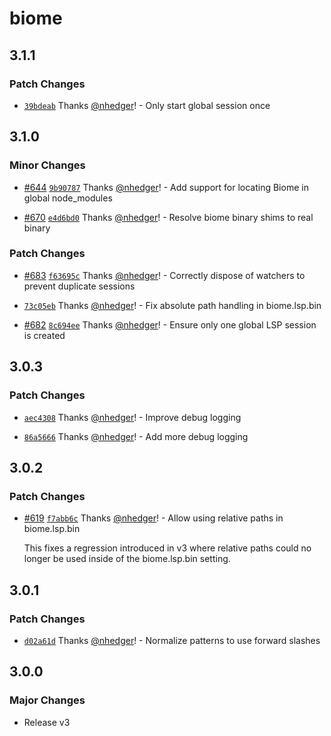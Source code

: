 # biome

## 3.1.1

### Patch Changes

- [`39bdeab`](https://github.com/biomejs/biome-vscode/commit/39bdeab6dcf0ccf9537a442009d7a6e0b6450ced) Thanks [@nhedger](https://github.com/nhedger)! - Only start global session once

## 3.1.0

### Minor Changes

- [#644](https://github.com/biomejs/biome-vscode/pull/644) [`9b90787`](https://github.com/biomejs/biome-vscode/commit/9b90787accb1fa45113ab0f67b4e559098bd461a) Thanks [@nhedger](https://github.com/nhedger)! - Add support for locating Biome in global node_modules

- [#670](https://github.com/biomejs/biome-vscode/pull/670) [`e4d6bd0`](https://github.com/biomejs/biome-vscode/commit/e4d6bd0aaeaf2cb03245f117f11b4a939d698759) Thanks [@nhedger](https://github.com/nhedger)! - Resolve biome binary shims to real binary

### Patch Changes

- [#683](https://github.com/biomejs/biome-vscode/pull/683) [`f63695c`](https://github.com/biomejs/biome-vscode/commit/f63695c2d9e87d7a17561a912cdc6f2a77728e12) Thanks [@nhedger](https://github.com/nhedger)! - Correctly dispose of watchers to prevent duplicate sessions

- [`73c05eb`](https://github.com/biomejs/biome-vscode/commit/73c05eb3e112468a31577ffd73d5d7c7350f45a1) Thanks [@nhedger](https://github.com/nhedger)! - Fix absolute path handling in biome.lsp.bin

- [#682](https://github.com/biomejs/biome-vscode/pull/682) [`8c694ee`](https://github.com/biomejs/biome-vscode/commit/8c694eec3265b716e16b14d17c3868e57e8f02eb) Thanks [@nhedger](https://github.com/nhedger)! - Ensure only one global LSP session is created

## 3.0.3

### Patch Changes

- [`aec4308`](https://github.com/biomejs/biome-vscode/commit/aec430803b4187a946c6edfcc1efe711f999847d) Thanks [@nhedger](https://github.com/nhedger)! - Improve debug logging

- [`86a5666`](https://github.com/biomejs/biome-vscode/commit/86a5666f6406ad9025c4991d80bc6793438c5b4a) Thanks [@nhedger](https://github.com/nhedger)! - Add more debug logging

## 3.0.2

### Patch Changes

- [#619](https://github.com/biomejs/biome-vscode/pull/619) [`f7abb6c`](https://github.com/biomejs/biome-vscode/commit/f7abb6c33f593a90e1eed7591aab070cbcf68044) Thanks [@nhedger](https://github.com/nhedger)! - Allow using relative paths in biome.lsp.bin

  This fixes a regression introduced in v3 where relative paths could no longer be
  used inside of the biome.lsp.bin setting.

## 3.0.1

### Patch Changes

- [`d02a61d`](https://github.com/biomejs/biome-vscode/commit/d02a61d0ef8d211db3394046e51962a711d153cc) Thanks [@nhedger](https://github.com/nhedger)! - Normalize patterns to use forward slashes

## 3.0.0

### Major Changes

- Release v3
